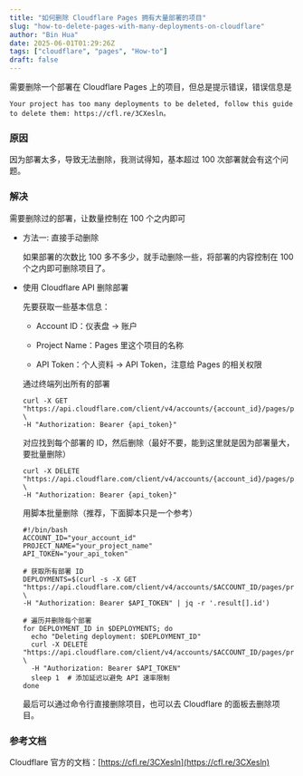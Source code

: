 ```yaml
---
title: "如何删除 Cloudflare Pages 拥有大量部署的项目"
slug: "how-to-delete-pages-with-many-deployments-on-cloudflare"
author: "Bin Hua"
date: 2025-06-01T01:29:26Z
tags: ["cloudflare", "pages", "How-to"]
draft: false
---
```


需要删除一个部署在 Cloudflare Pages 上的项目，但总是提示错误，错误信息是

```
Your project has too many deployments to be deleted, follow this guide to delete them: https://cfl.re/3CXesln。
```

### 原因

因为部署太多，导致无法删除，我测试得知，基本超过 100 次部署就会有这个问题。

### 解决

需要删除过的部署，让数量控制在 100 个之内即可

- 方法一: 直接手动删除

  如果部署的次数比 100 多不多少，就手动删除一些，将部署的内容控制在 100 个之内即可删除项目了。

- 使用 Cloudflare API 删除部署

  先要获取一些基本信息：

  - Account ID：仪表盘 -> 账户
  
  - Project Name：Pages 里这个项目的名称

  - API Token：个人资料 -> API Token，注意给 Pages 的相关权限

  通过终端列出所有的部署

  ```
  curl -X GET "https://api.cloudflare.com/client/v4/accounts/{account_id}/pages/projects/{project_name}/deployments" \
  -H "Authorization: Bearer {api_token}"
  ```

  对应找到每个部署的 ID，然后删除（最好不要，能到这里就是因为部署量大，要批量删除）

  ```
  curl -X DELETE "https://api.cloudflare.com/client/v4/accounts/{account_id}/pages/projects/{project_name}/deployments/{deployment_id}" \
  -H "Authorization: Bearer {api_token}"
  ```    

  用脚本批量删除（推荐，下面脚本只是一个参考）

  ```
  #!/bin/bash
  ACCOUNT_ID="your_account_id"
  PROJECT_NAME="your_project_name"
  API_TOKEN="your_api_token"

  # 获取所有部署 ID
  DEPLOYMENTS=$(curl -s -X GET "https://api.cloudflare.com/client/v4/accounts/$ACCOUNT_ID/pages/projects/$PROJECT_NAME/deployments" \
  -H "Authorization: Bearer $API_TOKEN" | jq -r '.result[].id')

  # 遍历并删除每个部署
  for DEPLOYMENT_ID in $DEPLOYMENTS; do
    echo "Deleting deployment: $DEPLOYMENT_ID"
    curl -X DELETE "https://api.cloudflare.com/client/v4/accounts/$ACCOUNT_ID/pages/projects/$PROJECT_NAME/deployments/$DEPLOYMENT_ID" \
    -H "Authorization: Bearer $API_TOKEN"
    sleep 1  # 添加延迟以避免 API 速率限制
  done
  ```

  最后可以通过命令行直接删除项目，也可以去 Cloudflare 的面板去删除项目。

### 参考文档

Cloudflare 官方的文档：[https://cfl.re/3CXesln](https://cfl.re/3CXesln)